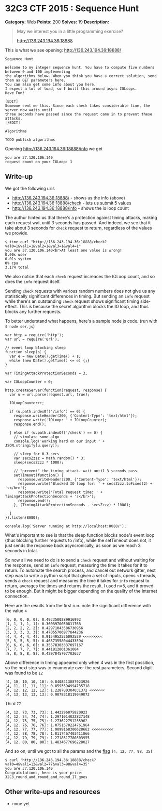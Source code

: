 # 32C3 CTF 2015 : Sequence Hunt

**Category:** Web
**Points:** 200
**Solves:** 19
**Description:**

> May we interest you in a little programming exercise?
> 
> 
> <http://136.243.194.36:18888>

This is what we see opening: http://136.243.194.36:18888/
```
Sequence Hunt

Welcome to my integer sequence hunt. You have to compute five numbers between 0 and 100 implementing 
the algorithms below. When you think you have a correct solution, send them as GET parameters here. 
You can also get some info about you here.
I expect a lot of load, so I built this around async IOLoops.
Have Fun!

[EDIT] 
Someone sent me this. Since each check takes considerable time, the server now waits until 
three seconds have passed since the request came in to prevent these attacks. 
[/EDIT]

Algorithms

TODO publish algorithms
```

Opening http://136.243.194.36:18888/info we get
```
you are 37.120.106.140
request count on your IOLoop: 1
```


## Write-up

We got the following urls 
- http://136.243.194.36:18888/ - shows us the info (above)
- http://136.243.194.36:18888/check - lets us submit 5 values
- http://136.243.194.36:18888/info - shows the io loop count

The author hinted us that there's a protection against timing attacks, making each request wait until 3 seconds has passed.
And indeed, we see that it take about 3 seconds for `check` request to return, regardless of the values we provide.
```
$ time curl "http://136.243.194.36:18888/check?val0=1&val1=1&val2=1&val3=1&val4=1"
you are 37.120.106.140<br>At least one value is wrong!
0.00s user 
0.01s system 
0% cpu 
3.174 total
```

We also notice that each `check` request increaces the IOLoop count, and so does the `info` request itself. 

Sending `check` requests with various random numbers does not give us any statistically significant differences in timing.
But sending an `info` request while there's an outstanding `check` request shows significant timing side-effect.
This is because the secret algorithm blocks the IO loop, and thus blocks any further requests. 

To better understand what happens, here's a sample node js code. (run with `$ node ser.js`)

```
var http = require('http');
var url = require('url');

// event loop blocking sleep
function sleep(s) {
  var e = new Date().getTime() + s;
  while (new Date().getTime() <= e) {;}
}

var TimingAttackProtectionSeconds = 3;

var IOLoopCounter = 0;

http.createServer(function(request, response) {
  var u = url.parse(request.url, true);

  IOLoopCounter++;

  if (u.path.indexOf('/info') == 0) {
    response.writeHeader(200, {'Content-Type': 'text/html'});
    response.write('IOLoop: ' + IOLoopCounter);
    response.end();

  } else if (u.path.indexOf('/check') == 0) {
    // simulate some algo
    console.log('working hard on our input ' + JSON.stringify(u.query));

    // sleep for 0-3 secs
    var secsZzzz = Math.random() * 3;
    sleep(secsZzzz * 1000);

    // "prevent" the timing attack. wait until 3 seconds pass
    setTimeout(function() {
      response.writeHeader(200, {'Content-Type': 'text/html'});
      response.write('Blocked IO loop for: ' + secsZzzz.toFixed(2) + 's</br>');
      response.write('Total request time: ' + TimingAttackProtectionSeconds + 's</br>');
      response.end();
    }, (TimingAttackProtectionSeconds - secsZzzz) * 1000);

  }
}).listen(8080);

console.log('Server running at http://localhost:8080/');
```

What's important to see is that the sleep function blocks node's event loop (thus blocking further requests to /info), 
while the setTimeout does not, it just sends the response back asyncronically, as soon as we reach 3 seconds in total.

So now all we need to do is to send a `check` request and without waiting for the response, send an `info` request, measuring the time it takes for it to return. 
To automate the search process, and cancel out network gitter, next step was to write a python script that given a set of inputs, opens `n` threads, sends a `check` request and measures the time it takes for `info` request to return, averages the times and returns the result. I used n=5, and it proved to be enough. But it might be bigger depending on the quality of the internet connection.

Here are the results from the first run. note the significant difference with the value `4`
```
[0, 0, 0, 0, 0]: 0.4933500289916992
[1, 1, 1, 1, 1]: 0.3603970050811768
[2, 2, 2, 2, 2]: 0.42971043586730956
[3, 3, 3, 3, 3]: 0.47055706977844236
[4, 4, 4, 4, 4]: 0.9154952526092529 <<<<<<<<<
[5, 5, 5, 5, 5]: 0.46373558044433594
[6, 6, 6, 6, 6]: 0.35578303337097167
[7, 7, 7, 7, 7]: 0.441812801361084
[8, 8, 8, 8, 8]: 0.4297045707702637
```

Above difference in timing appeared only when 4 was in the first possition, so the next step was to enumerate over the rest parameters.
Second digit was found to be `12` 
```
[4, 10, 10, 10, 10]: 0.8408413887023926
[4, 11, 11, 11, 11]: 0.8593394994735718
[4, 12, 12, 12, 12]: 1.228700304031372 <<<<<<<
[4, 13, 13, 13, 13]: 0.9078318119049072
```

Third `77`
```
[4, 12, 73, 73, 73]: 1.442296075820923
[4, 12, 74, 74, 74]: 1.2971014022827148
[4, 12, 75, 75, 75]: 1.273622751235962
[4, 12, 76, 76, 76]: 1.0751570224761964
[4, 12, 77, 77, 77]: 1.9099168300628662 <<<<<<<<<<
[4, 12, 78, 78, 78]: 1.0117467403411866
[4, 12, 79, 79, 79]: 1.2718517780303955
[4, 12, 80, 80, 80]: 1.4834677696228027
```

And so on, until we got to all the params and the [flag](http://136.243.194.36:18888/check?val0=4&val1=12&val2=77&val3=98&val4=35) `[4, 12, 77, 98, 35]`

```
$ curl 'http://136.243.194.36:18888/check?val0=4&val1=12&val2=77&val3=98&val4=35'
you are 37.120.106.140
Congratulations, here is your price:
32C3_round_and_round_and_round_IT_goes
```

## Other write-ups and resources

* none yet
